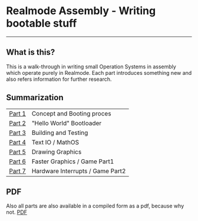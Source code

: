 # Realmode Assembly - Writing bootable stuff

----------

## What is this?

This is a walk-through in writing small Operation Systems in assembly which operate purely in Realmode.
Each part introduces something new and also refers information for further research.

## Summarization

|                                                            |                                  |
|------------------------------------------------------------|----------------------------------|
| [Part 1](https://github.com/Pusty/realmode-assembly/part1) | Concept and Booting proces       |
| [Part 2](https://github.com/Pusty/realmode-assembly/part2) | "Hello World" Bootloader         |
| [Part 3](https://github.com/Pusty/realmode-assembly/part3) | Building and Testing             |
| [Part 4](https://github.com/Pusty/realmode-assembly/part4) | Text IO / MathOS                 |
| [Part 5](https://github.com/Pusty/realmode-assembly/part5) | Drawing Graphics                 |
| [Part 6](https://github.com/Pusty/realmode-assembly/part6) | Faster Graphics / Game Part1     |
| [Part 7](https://github.com/Pusty/realmode-assembly/part7) | Hardware Interrupts / Game Part2 |

## PDF

Also all parts are also available in a compiled form as a pdf, because why not.
[PDF](https://github.com/Pusty/realmode-assembly/realmode-pdf.pdf)